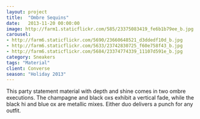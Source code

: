 ```yaml
---
layout: project
title:  "Ombre Sequins"
date:   2013-11-20 00:00:00
image: http://farm1.staticflickr.com/585/23375083419_fe6b1b79ee_b.jpg
carousel:
- http://farm6.staticflickr.com/5690/23660648521_d3ddedf10d_b.jpg
- http://farm6.staticflickr.com/5633/23742830725_f60e758f43_b.jpg
- http://farm6.staticflickr.com/5684/23374774339_11107d591e_b.jpg
category: Sneakers
tags: "Material"
client: Converse
season: "Holiday 2013"
---
```

This party statement material with depth and shine comes in two ombre executions. The champagne and black oxs exhibit a vertical fade, while the black hi and blue ox are metallic mixes. Either duo delivers a punch for any outfit. 
